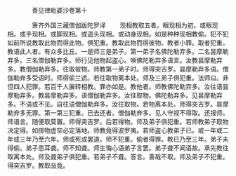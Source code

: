 <!-- { "loadSidebar": true } -->


　　　　善见律毗婆沙卷第十

　　　　箫齐外国三藏僧伽跋陀罗译
　　现相教取五者。眼现相为初。或眼现相。或手现相。或脚现相。或遥头现相。或动身现相。如是种种现相教偷。犯不犯如前所说教取此物而得此物。俱犯重。教取此物而得彼物。教者小罪。取者犯重。教语此人者。有众多比丘。一是师三是弟子。第一弟子名佛陀勒弃多。二名昙摩勒弃多。三名僧伽勒弃多。师行见他物起盗心。唤佛陀勒弃多语言。汝教昙摩勒弃多。教僧伽勒弃多。往取彼物。师教第一弟子时。师得突吉罗。昙摩勒弃多语。僧伽勒弃多受语时。师得偷兰遮。若往取物离本处。师及三弟子俱犯重。法师曰。非但四人犯罪。若百千人展转相教。罪亦如是。教他者。师教佛陀勒弃多。汝往语昙摩勒弃多。教昙摩勒弃多。语僧伽勒弃多。汝往取物。佛陀勒弃多。见昙摩勒弃多。不语或不见。自往语僧伽勒弃多。汝往取物。若物离本处。师得突吉罗。昙摩勒弃多无罪。第一第三犯重。已去还者。僧伽勒弃多。见人守视不得取。还报师。师语言。随便取莫置。师得突吉罗。后若得物。师及弟子俱犯重。若师教弟子取物决定得。如掷物虚空必定落地。师教竟得波罗夷。若师盗心教弟子已。或一年或二年或三年乃至六年。师或死或罢道。师不犯重。偷者得罪。教已乃至三年。弟子未得偷。弟子患耳聋。师不知聋。师生悔心语弟子言罢。弟子聋不闻语故。承先教往取离本处。师及聋弟子俱犯重。若弟子不聋。答言。善哉不取。师及弟子不犯重。得突吉罗。教取品竟。

